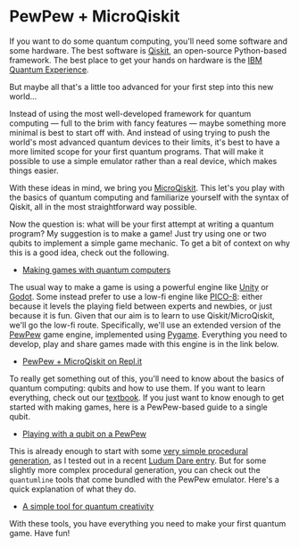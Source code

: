 # PewPew + MicroQiskit

If you want to do some quantum computing, you'll need some software and some hardware. The best software is [Qiskit](https://qiskit.org), an open-source Python-based framework. The best place to get your hands on hardware is the [IBM Quantum Experience](https://quantum-computing.ibm.com).

But maybe all that's a little too advanced for your first step into this new world...

Instead of using the most well-developed framework for quantum computing &mdash; full to the brim with fancy features &mdash; maybe something more minimal is best to start off with. And instead of using trying to push the world's most advanced quantum devices to their limits, it's best to have a more limited scope for your first quantum programs. That will make it possible to use a simple emulator rather than a real device, which makes things easier.

With these ideas in mind, we bring you [MicroQiskit](https://github.com/qiskit-community/MicroQiskit). This let's you play with the basics of quantum computing and familiarize yourself with the syntax of Qiskit, all in the most straightforward way possible.

Now the question is: what will be your first attempt at writing a quantum program? My suggestion is to make a game! Just try using one or two qubits to implement a simple game mechanic. To get a bit of context on why this is a good idea, check out the following.

* [Making games with quantum computers](https://medium.com/@decodoku/games-computers-and-quantum-84bfdd2c0fe0)

The usual way to make a game is using a powerful engine like [Unity](https://unity.com/) or [Godot](https://godotengine.org/). Some instead prefer to use a low-fi engine like [PICO-8](https://www.lexaloffle.com/pico-8.php): either because it levels the playing field between experts and newbies, or just because it is fun. Given that our aim is to learn to use Qiskit/MicroQiskit, we'll go the low-fi route. Specifically, we'll use an extended version of the [PewPew](https://github.com/pewpew-game/) game engine, implemented using [Pygame](https://github.com/pewpew-game/). Everything you need to develop, play and share games made with this engine is in the link below.

* [PewPew + MicroQiskit on Repl.it](https://repl.it/@quantum_jim/PewPewMicroQiskit)

To really get something out of this, you'll need to know about the basics of quantum computing: qubits and how to use them. If you want to learn everything, check out our [textbook](https://qiskit.org/textbook/preface.html). If you just want to know enough to get started with making games, here is a PewPew-based guide to a single qubit.

* [Playing with a qubit on a PewPew](https://nbviewer.jupyter.org/github/qiskit-community/MicroQiskit/blob/master/versions/MicroPython/tutorials/PewPew-Qubit.ipynb)

This is already enough to start with some [very simple procedural generation](https://nbviewer.jupyter.org/github/qiskit-community/MicroQiskit/blob/master/versions/MicroPython/tutorials/Terrain-Generator.ipynb), as I tested out in a recent [Ludum Dare entry](https://ldjam.com/events/ludum-dare/45/genesis-1). But for some slightly more complex procedural generation, you can check out the `quantumline` tools that come bundled with the PewPew emulator. Here's a quick explanation of what they do.

* [A simple tool for quantum creativity](https://github.com/qiskit-community/MicroQiskit/blob/master/versions/MicroPython/tutorials/QuantumLine.ipynb)

With these tools, you have everything you need to make your first quantum game. Have fun!

